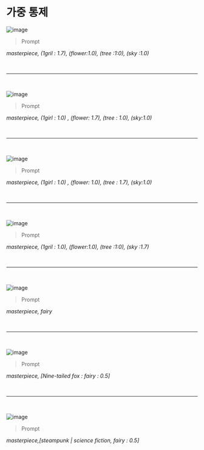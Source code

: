 # 가중 통제

![image](https://github.com/zelkovahill/AI_Project_2025_01/blob/main/Prompt/00028-1230981993.png?raw=true)

>Prompt

*masterpiece, (1gril : 1.7), (flower:1.0), (tree :1:0), (sky :1.0)*

<br>

---

<br>

![image](https://github.com/zelkovahill/AI_Project_2025_01/blob/main/Prompt/00029-975997301.png?raw=true)

>Prompt

*masterpiece, (1girl : 1.0) , (flower: 1.7), (tree : 1.0), (sky:1.0)*

<br>

---

<br>

![image](https://github.com/zelkovahill/AI_Project_2025_01/blob/main/Prompt/00030-2277455880.png?raw=true)

>Prompt

*masterpiece, (1girl : 1.0) , (flower: 1.0), (tree : 1.7), (sky:1.0)*

<br>

---

<br>



![image](https://github.com/zelkovahill/AI_Project_2025_01/blob/main/Prompt/00009-4121473032.png?raw=true)

>Prompt

*masterpiece, (1gril : 1.0), (flower:1.0), (tree :1:0), (sky :1.7)*

<br>

---

<br>



![image](https://github.com/zelkovahill/AI_Project_2025_01/blob/main/Prompt/00015-2718807110.png?raw=true)

>Prompt

*masterpiece, fairy*

<br>

---

<br>

![image](https://github.com/zelkovahill/AI_Project_2025_01/blob/main/Prompt/00013-3888699596.png?raw=true)

>Prompt

*masterpiece, [Nine-tailed fox : fairy : 0.5]*

<br>

---

<br>

![image](https://github.com/zelkovahill/AI_Project_2025_01/blob/main/Prompt/00011-2248339979.png?raw=true)

>Prompt

*masterpiece,[steampunk | science fiction, fairy : 0.5]*
